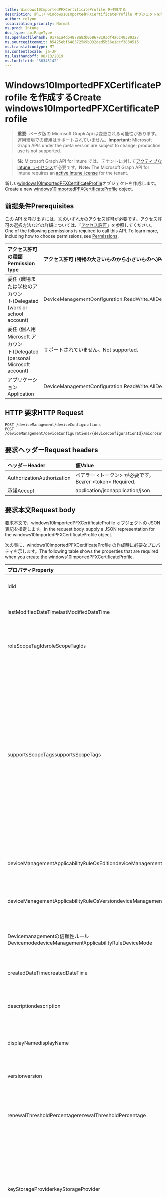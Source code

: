 ```yaml
---
title: Windows10ImportedPFXCertificateProfile を作成する
description: 新しい windows10ImportedPFXCertificateProfile オブジェクトを作成します。
author: rolyon
localization_priority: Normal
ms.prod: Intune
doc_type: apiPageType
ms.openlocfilehash: 917a1a4d54878a82b068678193df4a6c40389327
ms.sourcegitcommit: b5425ebf648572569b032ded5b56e1dcf3830515
ms.translationtype: MT
ms.contentlocale: ja-JP
ms.lasthandoff: 08/13/2019
ms.locfileid: "36345142"
---
```

# <a name="create-windows10importedpfxcertificateprofile"></a><span data-ttu-id="3a07c-103">Windows10ImportedPFXCertificateProfile を作成する</span><span class="sxs-lookup"><span data-stu-id="3a07c-103">Create windows10ImportedPFXCertificateProfile</span></span>

> <span data-ttu-id="3a07c-104">**重要:** ベータ版の Microsoft Graph Api は変更される可能性があります。運用環境での使用はサポートされていません。</span><span class="sxs-lookup"><span data-stu-id="3a07c-104">**Important:** Microsoft Graph APIs under the /beta version are subject to change; production use is not supported.</span></span>

> <span data-ttu-id="3a07c-105">**注:** Microsoft Graph API for Intune では、テナントに対して[アクティブな intune ライセンス](https://go.microsoft.com/fwlink/?linkid=839381)が必要です。</span><span class="sxs-lookup"><span data-stu-id="3a07c-105">**Note:** The Microsoft Graph API for Intune requires an [active Intune license](https://go.microsoft.com/fwlink/?linkid=839381) for the tenant.</span></span>

<span data-ttu-id="3a07c-106">新しい[windows10ImportedPFXCertificateProfile](../resources/intune-deviceconfig-windows10importedpfxcertificateprofile.md)オブジェクトを作成します。</span><span class="sxs-lookup"><span data-stu-id="3a07c-106">Create a new [windows10ImportedPFXCertificateProfile](../resources/intune-deviceconfig-windows10importedpfxcertificateprofile.md) object.</span></span>

## <a name="prerequisites"></a><span data-ttu-id="3a07c-107">前提条件</span><span class="sxs-lookup"><span data-stu-id="3a07c-107">Prerequisites</span></span>
<span data-ttu-id="3a07c-p101">この API を呼び出すには、次のいずれかのアクセス許可が必要です。アクセス許可の選択方法などの詳細については、「[アクセス許可](/graph/permissions-reference)」を参照してください。</span><span class="sxs-lookup"><span data-stu-id="3a07c-p101">One of the following permissions is required to call this API. To learn more, including how to choose permissions, see [Permissions](/graph/permissions-reference).</span></span>

|<span data-ttu-id="3a07c-110">アクセス許可の種類</span><span class="sxs-lookup"><span data-stu-id="3a07c-110">Permission type</span></span>|<span data-ttu-id="3a07c-111">アクセス許可 (特権の大きいものから小さいものへ)</span><span class="sxs-lookup"><span data-stu-id="3a07c-111">Permissions (from most to least privileged)</span></span>|
|:---|:---|
|<span data-ttu-id="3a07c-112">委任 (職場または学校のアカウント)</span><span class="sxs-lookup"><span data-stu-id="3a07c-112">Delegated (work or school account)</span></span>|<span data-ttu-id="3a07c-113">DeviceManagementConfiguration.ReadWrite.All</span><span class="sxs-lookup"><span data-stu-id="3a07c-113">DeviceManagementConfiguration.ReadWrite.All</span></span>|
|<span data-ttu-id="3a07c-114">委任 (個人用 Microsoft アカウント)</span><span class="sxs-lookup"><span data-stu-id="3a07c-114">Delegated (personal Microsoft account)</span></span>|<span data-ttu-id="3a07c-115">サポートされていません。</span><span class="sxs-lookup"><span data-stu-id="3a07c-115">Not supported.</span></span>|
|<span data-ttu-id="3a07c-116">アプリケーション</span><span class="sxs-lookup"><span data-stu-id="3a07c-116">Application</span></span>|<span data-ttu-id="3a07c-117">DeviceManagementConfiguration.ReadWrite.All</span><span class="sxs-lookup"><span data-stu-id="3a07c-117">DeviceManagementConfiguration.ReadWrite.All</span></span>|

## <a name="http-request"></a><span data-ttu-id="3a07c-118">HTTP 要求</span><span class="sxs-lookup"><span data-stu-id="3a07c-118">HTTP Request</span></span>
<!-- {
  "blockType": "ignored"
}
-->
``` http
POST /deviceManagement/deviceConfigurations
POST /deviceManagement/deviceConfigurations/{deviceConfigurationId}/microsoft.graph.windowsDomainJoinConfiguration/networkAccessConfigurations
```

## <a name="request-headers"></a><span data-ttu-id="3a07c-119">要求ヘッダー</span><span class="sxs-lookup"><span data-stu-id="3a07c-119">Request headers</span></span>
|<span data-ttu-id="3a07c-120">ヘッダー</span><span class="sxs-lookup"><span data-stu-id="3a07c-120">Header</span></span>|<span data-ttu-id="3a07c-121">値</span><span class="sxs-lookup"><span data-stu-id="3a07c-121">Value</span></span>|
|:---|:---|
|<span data-ttu-id="3a07c-122">Authorization</span><span class="sxs-lookup"><span data-stu-id="3a07c-122">Authorization</span></span>|<span data-ttu-id="3a07c-123">ベアラー &lt;トークン&gt; が必要です。</span><span class="sxs-lookup"><span data-stu-id="3a07c-123">Bearer &lt;token&gt; Required.</span></span>|
|<span data-ttu-id="3a07c-124">承諾</span><span class="sxs-lookup"><span data-stu-id="3a07c-124">Accept</span></span>|<span data-ttu-id="3a07c-125">application/json</span><span class="sxs-lookup"><span data-stu-id="3a07c-125">application/json</span></span>|

## <a name="request-body"></a><span data-ttu-id="3a07c-126">要求本文</span><span class="sxs-lookup"><span data-stu-id="3a07c-126">Request body</span></span>
<span data-ttu-id="3a07c-127">要求本文で、windows10ImportedPFXCertificateProfile オブジェクトの JSON 表記を指定します。</span><span class="sxs-lookup"><span data-stu-id="3a07c-127">In the request body, supply a JSON representation for the windows10ImportedPFXCertificateProfile object.</span></span>

<span data-ttu-id="3a07c-128">次の表に、windows10ImportedPFXCertificateProfile の作成時に必要なプロパティを示します。</span><span class="sxs-lookup"><span data-stu-id="3a07c-128">The following table shows the properties that are required when you create the windows10ImportedPFXCertificateProfile.</span></span>

|<span data-ttu-id="3a07c-129">プロパティ</span><span class="sxs-lookup"><span data-stu-id="3a07c-129">Property</span></span>|<span data-ttu-id="3a07c-130">型</span><span class="sxs-lookup"><span data-stu-id="3a07c-130">Type</span></span>|<span data-ttu-id="3a07c-131">説明</span><span class="sxs-lookup"><span data-stu-id="3a07c-131">Description</span></span>|
|:---|:---|:---|
|<span data-ttu-id="3a07c-132">id</span><span class="sxs-lookup"><span data-stu-id="3a07c-132">id</span></span>|<span data-ttu-id="3a07c-133">文字列</span><span class="sxs-lookup"><span data-stu-id="3a07c-133">String</span></span>|<span data-ttu-id="3a07c-134">エンティティのキー。</span><span class="sxs-lookup"><span data-stu-id="3a07c-134">Key of the entity.</span></span> <span data-ttu-id="3a07c-135">[deviceConfiguration](../resources/intune-deviceconfig-deviceconfiguration.md) から継承します</span><span class="sxs-lookup"><span data-stu-id="3a07c-135">Inherited from [deviceConfiguration](../resources/intune-deviceconfig-deviceconfiguration.md)</span></span>|
|<span data-ttu-id="3a07c-136">lastModifiedDateTime</span><span class="sxs-lookup"><span data-stu-id="3a07c-136">lastModifiedDateTime</span></span>|<span data-ttu-id="3a07c-137">DateTimeOffset</span><span class="sxs-lookup"><span data-stu-id="3a07c-137">DateTimeOffset</span></span>|<span data-ttu-id="3a07c-138">オブジェクトの最終更新の DateTime。</span><span class="sxs-lookup"><span data-stu-id="3a07c-138">DateTime the object was last modified.</span></span> <span data-ttu-id="3a07c-139">[deviceConfiguration](../resources/intune-deviceconfig-deviceconfiguration.md) から継承します</span><span class="sxs-lookup"><span data-stu-id="3a07c-139">Inherited from [deviceConfiguration](../resources/intune-deviceconfig-deviceconfiguration.md)</span></span>|
|<span data-ttu-id="3a07c-140">roleScopeTagIds</span><span class="sxs-lookup"><span data-stu-id="3a07c-140">roleScopeTagIds</span></span>|<span data-ttu-id="3a07c-141">文字列コレクション</span><span class="sxs-lookup"><span data-stu-id="3a07c-141">String collection</span></span>|<span data-ttu-id="3a07c-142">このエンティティインスタンスの範囲タグのリスト。</span><span class="sxs-lookup"><span data-stu-id="3a07c-142">List of Scope Tags for this Entity instance.</span></span> <span data-ttu-id="3a07c-143">[deviceConfiguration](../resources/intune-deviceconfig-deviceconfiguration.md) から継承します</span><span class="sxs-lookup"><span data-stu-id="3a07c-143">Inherited from [deviceConfiguration](../resources/intune-deviceconfig-deviceconfiguration.md)</span></span>|
|<span data-ttu-id="3a07c-144">supportsScopeTags</span><span class="sxs-lookup"><span data-stu-id="3a07c-144">supportsScopeTags</span></span>|<span data-ttu-id="3a07c-145">Boolean</span><span class="sxs-lookup"><span data-stu-id="3a07c-145">Boolean</span></span>|<span data-ttu-id="3a07c-146">基になるデバイス構成がスコープタグの割り当てをサポートしているかどうかを示します。</span><span class="sxs-lookup"><span data-stu-id="3a07c-146">Indicates whether or not the underlying Device Configuration supports the assignment of scope tags.</span></span> <span data-ttu-id="3a07c-147">この値が false である場合、ScopeTags プロパティへの割り当ては許可されません。エンティティは、スコープを持つユーザーには表示されません。</span><span class="sxs-lookup"><span data-stu-id="3a07c-147">Assigning to the ScopeTags property is not allowed when this value is false and entities will not be visible to scoped users.</span></span> <span data-ttu-id="3a07c-148">これは Silverlight で作成された従来のポリシーに対して実行され、Azure ポータルでポリシーを削除して再作成することによって解決できます。</span><span class="sxs-lookup"><span data-stu-id="3a07c-148">This occurs for Legacy policies created in Silverlight and can be resolved by deleting and recreating the policy in the Azure Portal.</span></span> <span data-ttu-id="3a07c-149">このプロパティに値を設定するには、 SetExtrusionDirection メソッドを適用します。</span><span class="sxs-lookup"><span data-stu-id="3a07c-149">This property is read-only.</span></span> <span data-ttu-id="3a07c-150">[deviceConfiguration](../resources/intune-deviceconfig-deviceconfiguration.md) から継承します</span><span class="sxs-lookup"><span data-stu-id="3a07c-150">Inherited from [deviceConfiguration](../resources/intune-deviceconfig-deviceconfiguration.md)</span></span>|
|<span data-ttu-id="3a07c-151">deviceManagementApplicabilityRuleOsEdition</span><span class="sxs-lookup"><span data-stu-id="3a07c-151">deviceManagementApplicabilityRuleOsEdition</span></span>|[<span data-ttu-id="3a07c-152">deviceManagementApplicabilityRuleOsEdition</span><span class="sxs-lookup"><span data-stu-id="3a07c-152">deviceManagementApplicabilityRuleOsEdition</span></span>](../resources/intune-deviceconfig-devicemanagementapplicabilityruleosedition.md)|<span data-ttu-id="3a07c-153">このポリシーの OS エディションの適用。</span><span class="sxs-lookup"><span data-stu-id="3a07c-153">The OS edition applicability for this Policy.</span></span> <span data-ttu-id="3a07c-154">[deviceConfiguration](../resources/intune-deviceconfig-deviceconfiguration.md) から継承します</span><span class="sxs-lookup"><span data-stu-id="3a07c-154">Inherited from [deviceConfiguration](../resources/intune-deviceconfig-deviceconfiguration.md)</span></span>|
|<span data-ttu-id="3a07c-155">deviceManagementApplicabilityRuleOsVersion</span><span class="sxs-lookup"><span data-stu-id="3a07c-155">deviceManagementApplicabilityRuleOsVersion</span></span>|[<span data-ttu-id="3a07c-156">deviceManagementApplicabilityRuleOsVersion</span><span class="sxs-lookup"><span data-stu-id="3a07c-156">deviceManagementApplicabilityRuleOsVersion</span></span>](../resources/intune-deviceconfig-devicemanagementapplicabilityruleosversion.md)|<span data-ttu-id="3a07c-157">このポリシーの OS バージョン適用ルール。</span><span class="sxs-lookup"><span data-stu-id="3a07c-157">The OS version applicability rule for this Policy.</span></span> <span data-ttu-id="3a07c-158">[deviceConfiguration](../resources/intune-deviceconfig-deviceconfiguration.md) から継承します</span><span class="sxs-lookup"><span data-stu-id="3a07c-158">Inherited from [deviceConfiguration](../resources/intune-deviceconfig-deviceconfiguration.md)</span></span>|
|<span data-ttu-id="3a07c-159">Devicemanagementの信頼性ルール Devicemode</span><span class="sxs-lookup"><span data-stu-id="3a07c-159">deviceManagementApplicabilityRuleDeviceMode</span></span>|[<span data-ttu-id="3a07c-160">Devicemanagementの信頼性ルール Devicemode</span><span class="sxs-lookup"><span data-stu-id="3a07c-160">deviceManagementApplicabilityRuleDeviceMode</span></span>](../resources/intune-deviceconfig-devicemanagementapplicabilityruledevicemode.md)|<span data-ttu-id="3a07c-161">このポリシーのデバイスモード適用ルール。</span><span class="sxs-lookup"><span data-stu-id="3a07c-161">The device mode applicability rule for this Policy.</span></span> <span data-ttu-id="3a07c-162">[deviceConfiguration](../resources/intune-deviceconfig-deviceconfiguration.md) から継承します</span><span class="sxs-lookup"><span data-stu-id="3a07c-162">Inherited from [deviceConfiguration](../resources/intune-deviceconfig-deviceconfiguration.md)</span></span>|
|<span data-ttu-id="3a07c-163">createdDateTime</span><span class="sxs-lookup"><span data-stu-id="3a07c-163">createdDateTime</span></span>|<span data-ttu-id="3a07c-164">DateTimeOffset</span><span class="sxs-lookup"><span data-stu-id="3a07c-164">DateTimeOffset</span></span>|<span data-ttu-id="3a07c-165">オブジェクトが作成された DateTime。</span><span class="sxs-lookup"><span data-stu-id="3a07c-165">DateTime the object was created.</span></span> <span data-ttu-id="3a07c-166">[deviceConfiguration](../resources/intune-deviceconfig-deviceconfiguration.md) から継承します</span><span class="sxs-lookup"><span data-stu-id="3a07c-166">Inherited from [deviceConfiguration](../resources/intune-deviceconfig-deviceconfiguration.md)</span></span>|
|<span data-ttu-id="3a07c-167">description</span><span class="sxs-lookup"><span data-stu-id="3a07c-167">description</span></span>|<span data-ttu-id="3a07c-168">String</span><span class="sxs-lookup"><span data-stu-id="3a07c-168">String</span></span>|<span data-ttu-id="3a07c-169">管理者が指定した、デバイス構成についての説明。</span><span class="sxs-lookup"><span data-stu-id="3a07c-169">Admin provided description of the Device Configuration.</span></span> <span data-ttu-id="3a07c-170">[deviceConfiguration](../resources/intune-deviceconfig-deviceconfiguration.md) から継承します</span><span class="sxs-lookup"><span data-stu-id="3a07c-170">Inherited from [deviceConfiguration](../resources/intune-deviceconfig-deviceconfiguration.md)</span></span>|
|<span data-ttu-id="3a07c-171">displayName</span><span class="sxs-lookup"><span data-stu-id="3a07c-171">displayName</span></span>|<span data-ttu-id="3a07c-172">String</span><span class="sxs-lookup"><span data-stu-id="3a07c-172">String</span></span>|<span data-ttu-id="3a07c-173">管理者が指定した、デバイス構成の名前。</span><span class="sxs-lookup"><span data-stu-id="3a07c-173">Admin provided name of the device configuration.</span></span> <span data-ttu-id="3a07c-174">[deviceConfiguration](../resources/intune-deviceconfig-deviceconfiguration.md) から継承します</span><span class="sxs-lookup"><span data-stu-id="3a07c-174">Inherited from [deviceConfiguration](../resources/intune-deviceconfig-deviceconfiguration.md)</span></span>|
|<span data-ttu-id="3a07c-175">version</span><span class="sxs-lookup"><span data-stu-id="3a07c-175">version</span></span>|<span data-ttu-id="3a07c-176">Int32</span><span class="sxs-lookup"><span data-stu-id="3a07c-176">Int32</span></span>|<span data-ttu-id="3a07c-177">デバイス構成のバージョン。</span><span class="sxs-lookup"><span data-stu-id="3a07c-177">Version of the device configuration.</span></span> <span data-ttu-id="3a07c-178">[deviceConfiguration](../resources/intune-deviceconfig-deviceconfiguration.md) から継承します</span><span class="sxs-lookup"><span data-stu-id="3a07c-178">Inherited from [deviceConfiguration](../resources/intune-deviceconfig-deviceconfiguration.md)</span></span>|
|<span data-ttu-id="3a07c-179">renewalThresholdPercentage</span><span class="sxs-lookup"><span data-stu-id="3a07c-179">renewalThresholdPercentage</span></span>|<span data-ttu-id="3a07c-180">Int32</span><span class="sxs-lookup"><span data-stu-id="3a07c-180">Int32</span></span>|<span data-ttu-id="3a07c-181">証明書の更新しきい値の割合。</span><span class="sxs-lookup"><span data-stu-id="3a07c-181">Certificate renewal threshold percentage.</span></span> <span data-ttu-id="3a07c-182">[Windowscertificateprofilebase](../resources/intune-deviceconfig-windowscertificateprofilebase.md)から継承される有効な値は1から99。</span><span class="sxs-lookup"><span data-stu-id="3a07c-182">Valid values 1 to 99 Inherited from [windowsCertificateProfileBase](../resources/intune-deviceconfig-windowscertificateprofilebase.md)</span></span>|
|<span data-ttu-id="3a07c-183">keyStorageProvider</span><span class="sxs-lookup"><span data-stu-id="3a07c-183">keyStorageProvider</span></span>|[<span data-ttu-id="3a07c-184">keyStorageProviderOption</span><span class="sxs-lookup"><span data-stu-id="3a07c-184">keyStorageProviderOption</span></span>](../resources/intune-deviceconfig-keystorageprovideroption.md)|<span data-ttu-id="3a07c-185">[Windowscertificateprofilebase](../resources/intune-deviceconfig-windowscertificateprofilebase.md)から継承したキー記憶域プロバイダー (KSP)。</span><span class="sxs-lookup"><span data-stu-id="3a07c-185">Key Storage Provider (KSP) Inherited from [windowsCertificateProfileBase](../resources/intune-deviceconfig-windowscertificateprofilebase.md).</span></span> <span data-ttu-id="3a07c-186">使用可能な値は、`useTpmKspOtherwiseUseSoftwareKsp`、`useTpmKspOtherwiseFail`、`usePassportForWorkKspOtherwiseFail`、`useSoftwareKsp` です。</span><span class="sxs-lookup"><span data-stu-id="3a07c-186">Possible values are: `useTpmKspOtherwiseUseSoftwareKsp`, `useTpmKspOtherwiseFail`, `usePassportForWorkKspOtherwiseFail`, `useSoftwareKsp`.</span></span>|
|<span data-ttu-id="3a07c-187">subjectNameFormat</span><span class="sxs-lookup"><span data-stu-id="3a07c-187">subjectNameFormat</span></span>|[<span data-ttu-id="3a07c-188">subjectNameFormat</span><span class="sxs-lookup"><span data-stu-id="3a07c-188">subjectNameFormat</span></span>](../resources/intune-deviceconfig-subjectnameformat.md)|<span data-ttu-id="3a07c-189">[Windowscertificateprofilebase](../resources/intune-deviceconfig-windowscertificateprofilebase.md)から継承される証明書のサブジェクト名形式。</span><span class="sxs-lookup"><span data-stu-id="3a07c-189">Certificate Subject Name Format Inherited from [windowsCertificateProfileBase](../resources/intune-deviceconfig-windowscertificateprofilebase.md).</span></span> <span data-ttu-id="3a07c-190">可能な値は、`commonName`、`commonNameIncludingEmail`、`commonNameAsEmail`、`custom`、`commonNameAsIMEI`、`commonNameAsSerialNumber`、`commonNameAsAadDeviceId`、`commonNameAsIntuneDeviceId`、`commonNameAsDurableDeviceId` です。</span><span class="sxs-lookup"><span data-stu-id="3a07c-190">Possible values are: `commonName`, `commonNameIncludingEmail`, `commonNameAsEmail`, `custom`, `commonNameAsIMEI`, `commonNameAsSerialNumber`, `commonNameAsAadDeviceId`, `commonNameAsIntuneDeviceId`, `commonNameAsDurableDeviceId`.</span></span>|
|<span data-ttu-id="3a07c-191">subjectAlternativeNameType</span><span class="sxs-lookup"><span data-stu-id="3a07c-191">subjectAlternativeNameType</span></span>|[<span data-ttu-id="3a07c-192">subjectAlternativeNameType</span><span class="sxs-lookup"><span data-stu-id="3a07c-192">subjectAlternativeNameType</span></span>](../resources/intune-deviceconfig-subjectalternativenametype.md)|<span data-ttu-id="3a07c-193">[Windowscertificateprofilebase](../resources/intune-deviceconfig-windowscertificateprofilebase.md)から継承された証明書のサブジェクトの別名型。</span><span class="sxs-lookup"><span data-stu-id="3a07c-193">Certificate Subject Alternative Name Type Inherited from [windowsCertificateProfileBase](../resources/intune-deviceconfig-windowscertificateprofilebase.md).</span></span> <span data-ttu-id="3a07c-194">可能な値は、`none`、`emailAddress`、`userPrincipalName`、`customAzureADAttribute`、`domainNameService` です。</span><span class="sxs-lookup"><span data-stu-id="3a07c-194">Possible values are: `none`, `emailAddress`, `userPrincipalName`, `customAzureADAttribute`, `domainNameService`.</span></span>|
|<span data-ttu-id="3a07c-195">certificateValidityPeriodValue</span><span class="sxs-lookup"><span data-stu-id="3a07c-195">certificateValidityPeriodValue</span></span>|<span data-ttu-id="3a07c-196">Int32</span><span class="sxs-lookup"><span data-stu-id="3a07c-196">Int32</span></span>|<span data-ttu-id="3a07c-197">[Windowscertificateprofilebase](../resources/intune-deviceconfig-windowscertificateprofilebase.md)から継承された証明書の有効期間の値</span><span class="sxs-lookup"><span data-stu-id="3a07c-197">Value for the Certificate Validity Period Inherited from [windowsCertificateProfileBase](../resources/intune-deviceconfig-windowscertificateprofilebase.md)</span></span>|
|<span data-ttu-id="3a07c-198">certificateValidityPeriodScale</span><span class="sxs-lookup"><span data-stu-id="3a07c-198">certificateValidityPeriodScale</span></span>|[<span data-ttu-id="3a07c-199">certificateValidityPeriodScale</span><span class="sxs-lookup"><span data-stu-id="3a07c-199">certificateValidityPeriodScale</span></span>](../resources/intune-deviceconfig-certificatevalidityperiodscale.md)|<span data-ttu-id="3a07c-200">[Windowscertificateprofilebase](../resources/intune-deviceconfig-windowscertificateprofilebase.md)から継承された証明書の有効期間のスケール。</span><span class="sxs-lookup"><span data-stu-id="3a07c-200">Scale for the Certificate Validity Period Inherited from [windowsCertificateProfileBase](../resources/intune-deviceconfig-windowscertificateprofilebase.md).</span></span> <span data-ttu-id="3a07c-201">可能な値は、`days`、`months`、`years` です。</span><span class="sxs-lookup"><span data-stu-id="3a07c-201">Possible values are: `days`, `months`, `years`.</span></span>|
|<span data-ttu-id="3a07c-202">intendedPurpose</span><span class="sxs-lookup"><span data-stu-id="3a07c-202">intendedPurpose</span></span>|[<span data-ttu-id="3a07c-203">intendedPurpose</span><span class="sxs-lookup"><span data-stu-id="3a07c-203">intendedPurpose</span></span>](../resources/intune-deviceconfig-intendedpurpose.md)|<span data-ttu-id="3a07c-204">まだ文書化されていません。</span><span class="sxs-lookup"><span data-stu-id="3a07c-204">Not yet documented.</span></span> <span data-ttu-id="3a07c-205">可能な値は、`unassigned`、`smimeEncryption`、`smimeSigning`、`vpn`、`wifi` です。</span><span class="sxs-lookup"><span data-stu-id="3a07c-205">Possible values are: `unassigned`, `smimeEncryption`, `smimeSigning`, `vpn`, `wifi`.</span></span>|



## <a name="response"></a><span data-ttu-id="3a07c-206">応答</span><span class="sxs-lookup"><span data-stu-id="3a07c-206">Response</span></span>
<span data-ttu-id="3a07c-207">成功した場合、このメソッド`201 Created`は応答コードと、応答本文で[windows10ImportedPFXCertificateProfile](../resources/intune-deviceconfig-windows10importedpfxcertificateprofile.md)オブジェクトを返します。</span><span class="sxs-lookup"><span data-stu-id="3a07c-207">If successful, this method returns a `201 Created` response code and a [windows10ImportedPFXCertificateProfile](../resources/intune-deviceconfig-windows10importedpfxcertificateprofile.md) object in the response body.</span></span>

## <a name="example"></a><span data-ttu-id="3a07c-208">例</span><span class="sxs-lookup"><span data-stu-id="3a07c-208">Example</span></span>

### <a name="request"></a><span data-ttu-id="3a07c-209">要求</span><span class="sxs-lookup"><span data-stu-id="3a07c-209">Request</span></span>
<span data-ttu-id="3a07c-210">以下は、要求の例です。</span><span class="sxs-lookup"><span data-stu-id="3a07c-210">Here is an example of the request.</span></span>
``` http
POST https://graph.microsoft.com/beta/deviceManagement/deviceConfigurations
Content-type: application/json
Content-length: 1359

{
  "@odata.type": "#microsoft.graph.windows10ImportedPFXCertificateProfile",
  "roleScopeTagIds": [
    "Role Scope Tag Ids value"
  ],
  "supportsScopeTags": true,
  "deviceManagementApplicabilityRuleOsEdition": {
    "@odata.type": "microsoft.graph.deviceManagementApplicabilityRuleOsEdition",
    "osEditionTypes": [
      "windows10EnterpriseN"
    ],
    "name": "Name value",
    "ruleType": "exclude"
  },
  "deviceManagementApplicabilityRuleOsVersion": {
    "@odata.type": "microsoft.graph.deviceManagementApplicabilityRuleOsVersion",
    "minOSVersion": "Min OSVersion value",
    "maxOSVersion": "Max OSVersion value",
    "name": "Name value",
    "ruleType": "exclude"
  },
  "deviceManagementApplicabilityRuleDeviceMode": {
    "@odata.type": "microsoft.graph.deviceManagementApplicabilityRuleDeviceMode",
    "deviceMode": "sModeConfiguration",
    "name": "Name value",
    "ruleType": "exclude"
  },
  "description": "Description value",
  "displayName": "Display Name value",
  "version": 7,
  "renewalThresholdPercentage": 10,
  "keyStorageProvider": "useTpmKspOtherwiseFail",
  "subjectNameFormat": "commonNameIncludingEmail",
  "subjectAlternativeNameType": "emailAddress",
  "certificateValidityPeriodValue": 14,
  "certificateValidityPeriodScale": "months",
  "intendedPurpose": "smimeEncryption"
}
```

### <a name="response"></a><span data-ttu-id="3a07c-211">応答</span><span class="sxs-lookup"><span data-stu-id="3a07c-211">Response</span></span>
<span data-ttu-id="3a07c-p119">以下は、応答の例です。注:簡潔にするために、ここに示す応答オブジェクトは切り詰められている場合があります。すべてのプロパティは実際の呼び出しから返されます。</span><span class="sxs-lookup"><span data-stu-id="3a07c-p119">Here is an example of the response. Note: The response object shown here may be truncated for brevity. All of the properties will be returned from an actual call.</span></span>
``` http
HTTP/1.1 201 Created
Content-Type: application/json
Content-Length: 1531

{
  "@odata.type": "#microsoft.graph.windows10ImportedPFXCertificateProfile",
  "id": "b582514b-514b-b582-4b51-82b54b5182b5",
  "lastModifiedDateTime": "2017-01-01T00:00:35.1329464-08:00",
  "roleScopeTagIds": [
    "Role Scope Tag Ids value"
  ],
  "supportsScopeTags": true,
  "deviceManagementApplicabilityRuleOsEdition": {
    "@odata.type": "microsoft.graph.deviceManagementApplicabilityRuleOsEdition",
    "osEditionTypes": [
      "windows10EnterpriseN"
    ],
    "name": "Name value",
    "ruleType": "exclude"
  },
  "deviceManagementApplicabilityRuleOsVersion": {
    "@odata.type": "microsoft.graph.deviceManagementApplicabilityRuleOsVersion",
    "minOSVersion": "Min OSVersion value",
    "maxOSVersion": "Max OSVersion value",
    "name": "Name value",
    "ruleType": "exclude"
  },
  "deviceManagementApplicabilityRuleDeviceMode": {
    "@odata.type": "microsoft.graph.deviceManagementApplicabilityRuleDeviceMode",
    "deviceMode": "sModeConfiguration",
    "name": "Name value",
    "ruleType": "exclude"
  },
  "createdDateTime": "2017-01-01T00:02:43.5775965-08:00",
  "description": "Description value",
  "displayName": "Display Name value",
  "version": 7,
  "renewalThresholdPercentage": 10,
  "keyStorageProvider": "useTpmKspOtherwiseFail",
  "subjectNameFormat": "commonNameIncludingEmail",
  "subjectAlternativeNameType": "emailAddress",
  "certificateValidityPeriodValue": 14,
  "certificateValidityPeriodScale": "months",
  "intendedPurpose": "smimeEncryption"
}
```






